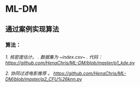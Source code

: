 # ML-DM
## 通过案例实现算法
### 算法：
*1. 核密度估计。
. 数据集为 ~index.csv~
. 代码：https://github.com/HenaChris/ML-DM/blob/master/p1_kde.py*

*2. 协同过滤电影推荐 。 https://github.com/HenaChris/ML-DM/blob/master/p2_CFU%26knn.py*
